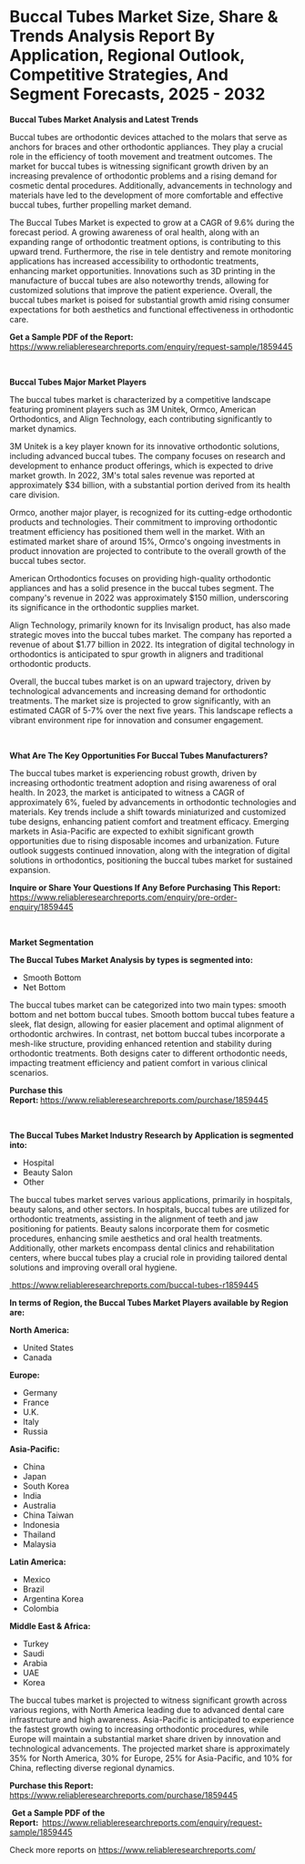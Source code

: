 <p><h1>Buccal Tubes Market Size, Share & Trends Analysis Report By Application, Regional Outlook, Competitive Strategies, And Segment Forecasts, 2025 - 2032</h1></p><p><strong>Buccal Tubes Market Analysis and Latest Trends</strong></p>
<p><p>Buccal tubes are orthodontic devices attached to the molars that serve as anchors for braces and other orthodontic appliances. They play a crucial role in the efficiency of tooth movement and treatment outcomes. The market for buccal tubes is witnessing significant growth driven by an increasing prevalence of orthodontic problems and a rising demand for cosmetic dental procedures. Additionally, advancements in technology and materials have led to the development of more comfortable and effective buccal tubes, further propelling market demand.</p><p>The Buccal Tubes Market is expected to grow at a CAGR of 9.6% during the forecast period. A growing awareness of oral health, along with an expanding range of orthodontic treatment options, is contributing to this upward trend. Furthermore, the rise in tele dentistry and remote monitoring applications has increased accessibility to orthodontic treatments, enhancing market opportunities. Innovations such as 3D printing in the manufacture of buccal tubes are also noteworthy trends, allowing for customized solutions that improve the patient experience. Overall, the buccal tubes market is poised for substantial growth amid rising consumer expectations for both aesthetics and functional effectiveness in orthodontic care.</p></p>
<p><strong>Get a Sample PDF of the Report:&nbsp;</strong> <a href="https://www.reliableresearchreports.com/enquiry/request-sample/1859445?utm_campaign=2746&utm_medium=2&utm_source=Github&utm_content=ia&utm_term=03032025&utm_id=buccal-tubes">https://www.reliableresearchreports.com/enquiry/request-sample/1859445</a></p>
<p>&nbsp;</p>
<p><strong>Buccal Tubes Major Market Players</strong></p>
<p><p>The buccal tubes market is characterized by a competitive landscape featuring prominent players such as 3M Unitek, Ormco, American Orthodontics, and Align Technology, each contributing significantly to market dynamics.</p><p>3M Unitek is a key player known for its innovative orthodontic solutions, including advanced buccal tubes. The company focuses on research and development to enhance product offerings, which is expected to drive market growth. In 2022, 3M's total sales revenue was reported at approximately $34 billion, with a substantial portion derived from its health care division.</p><p>Ormco, another major player, is recognized for its cutting-edge orthodontic products and technologies. Their commitment to improving orthodontic treatment efficiency has positioned them well in the market. With an estimated market share of around 15%, Ormco's ongoing investments in product innovation are projected to contribute to the overall growth of the buccal tubes sector.</p><p>American Orthodontics focuses on providing high-quality orthodontic appliances and has a solid presence in the buccal tubes segment. The company's revenue in 2022 was approximately $150 million, underscoring its significance in the orthodontic supplies market.</p><p>Align Technology, primarily known for its Invisalign product, has also made strategic moves into the buccal tubes market. The company has reported a revenue of about $1.77 billion in 2022. Its integration of digital technology in orthodontics is anticipated to spur growth in aligners and traditional orthodontic products.</p><p>Overall, the buccal tubes market is on an upward trajectory, driven by technological advancements and increasing demand for orthodontic treatments. The market size is projected to grow significantly, with an estimated CAGR of 5-7% over the next five years. This landscape reflects a vibrant environment ripe for innovation and consumer engagement.</p></p>
<p>&nbsp;</p>
<p><strong>What Are The Key Opportunities For Buccal Tubes Manufacturers?</strong></p>
<p><p>The buccal tubes market is experiencing robust growth, driven by increasing orthodontic treatment adoption and rising awareness of oral health. In 2023, the market is anticipated to witness a CAGR of approximately 6%, fueled by advancements in orthodontic technologies and materials. Key trends include a shift towards miniaturized and customized tube designs, enhancing patient comfort and treatment efficacy. Emerging markets in Asia-Pacific are expected to exhibit significant growth opportunities due to rising disposable incomes and urbanization. Future outlook suggests continued innovation, along with the integration of digital solutions in orthodontics, positioning the buccal tubes market for sustained expansion.</p></p>
<p><strong>Inquire or Share Your Questions If Any Before Purchasing This Report:</strong> <a href="https://www.reliableresearchreports.com/enquiry/pre-order-enquiry/1859445?utm_campaign=2746&utm_medium=2&utm_source=Github&utm_content=ia&utm_term=03032025&utm_id=buccal-tubes">https://www.reliableresearchreports.com/enquiry/pre-order-enquiry/1859445</a></p>
<p>&nbsp;</p>
<p><strong>Market Segmentation</strong></p>
<p><strong>The Buccal Tubes Market Analysis by types is segmented into:</strong></p>
<p><ul><li>Smooth Bottom</li><li>Net Bottom</li></ul></p>
<p><p>The buccal tubes market can be categorized into two main types: smooth bottom and net bottom buccal tubes. Smooth bottom buccal tubes feature a sleek, flat design, allowing for easier placement and optimal alignment of orthodontic archwires. In contrast, net bottom buccal tubes incorporate a mesh-like structure, providing enhanced retention and stability during orthodontic treatments. Both designs cater to different orthodontic needs, impacting treatment efficiency and patient comfort in various clinical scenarios.</p></p>
<p><strong>Purchase this Report:&nbsp;</strong><a href="https://www.reliableresearchreports.com/purchase/1859445?utm_campaign=2746&utm_medium=2&utm_source=Github&utm_content=ia&utm_term=03032025&utm_id=buccal-tubes">https://www.reliableresearchreports.com/purchase/1859445</a></p>
<p>&nbsp;</p>
<p><strong>The Buccal Tubes Market Industry Research by Application is segmented into:</strong></p>
<p><ul><li>Hospital</li><li>Beauty Salon</li><li>Other</li></ul></p>
<p><p>The buccal tubes market serves various applications, primarily in hospitals, beauty salons, and other sectors. In hospitals, buccal tubes are utilized for orthodontic treatments, assisting in the alignment of teeth and jaw positioning for patients. Beauty salons incorporate them for cosmetic procedures, enhancing smile aesthetics and oral health treatments. Additionally, other markets encompass dental clinics and rehabilitation centers, where buccal tubes play a crucial role in providing tailored dental solutions and improving overall oral hygiene.</p></p>
<p><a href="https://www.reliableresearchreports.com/buccal-tubes-r1859445?utm_campaign=2746&utm_medium=2&utm_source=Github&utm_content=ia&utm_term=03032025&utm_id=buccal-tubes">&nbsp;https://www.reliableresearchreports.com/buccal-tubes-r1859445</a></p>
<p><strong>In terms of Region, the Buccal Tubes Market Players available by Region are:</strong></p>
<p>
    <p> <strong> North America: </strong>
        <ul>
            <li>United States</li>
            <li>Canada</li>
        </ul>
        </p> 
    <p> <strong> Europe: </strong>
        <ul>
            <li>Germany</li>
            <li>France</li>
            <li>U.K.</li>
            <li>Italy</li>
            <li>Russia</li>
        </ul>
        </p> 
    <p> <strong> Asia-Pacific: </strong>
        <ul>
            <li>China</li>
            <li>Japan</li>
            <li>South Korea</li>
            <li>India</li>
            <li>Australia</li>
            <li>China Taiwan</li>
            <li>Indonesia</li>
            <li>Thailand</li>
            <li>Malaysia</li>
        </ul>
        </p> 
    <p> <strong> Latin America: </strong>
        <ul>
            <li>Mexico</li>
            <li>Brazil</li>
            <li>Argentina Korea</li>
            <li>Colombia</li>
        </ul>
        </p> 
    <p> <strong> Middle East & Africa: </strong>
        <ul>
            <li>Turkey</li>
            <li>Saudi</li>
            <li>Arabia</li>
            <li>UAE</li>
            <li>Korea</li>
        </ul>
    </p>
    </p>
<p><p>The buccal tubes market is projected to witness significant growth across various regions, with North America leading due to advanced dental care infrastructure and high awareness. Asia-Pacific is anticipated to experience the fastest growth owing to increasing orthodontic procedures, while Europe will maintain a substantial market share driven by innovation and technological advancements. The projected market share is approximately 35% for North America, 30% for Europe, 25% for Asia-Pacific, and 10% for China, reflecting diverse regional dynamics.</p></p>
<p><strong>Purchase this Report: </strong><a href="https://www.reliableresearchreports.com/purchase/1859445?utm_campaign=2746&utm_medium=2&utm_source=Github&utm_content=ia&utm_term=03032025&utm_id=buccal-tubes">https://www.reliableresearchreports.com/purchase/1859445</a></p>
<p>&nbsp;<strong>Get a Sample PDF of the Report:&nbsp;&nbsp;</strong><a href="https://www.reliableresearchreports.com/enquiry/request-sample/1859445?utm_campaign=2746&utm_medium=2&utm_source=Github&utm_content=ia&utm_term=03032025&utm_id=buccal-tubes">https://www.reliableresearchreports.com/enquiry/request-sample/1859445</a></p>
<p><strong></strong></p>
<p>Check more reports on <a href="https://www.reliableresearchreports.com/?utm_campaign=2746&utm_medium=2&utm_source=Github&utm_content=ia&utm_term=03032025&utm_id=buccal-tubes">https://www.reliableresearchreports.com/</a></p>